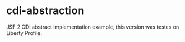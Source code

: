 cdi-abstraction
===============

JSF 2 CDI abstract implementation example, this version was testes on Liberty Profile.
